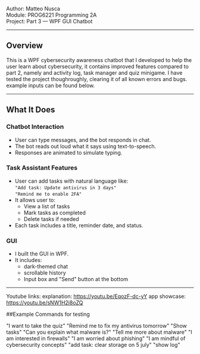 Author: Matteo Nusca  
Module: PROG6221 Programming 2A  
Project: Part 3 — WPF GUI Chatbot

---

## Overview

This is a WPF cybersecurity awareness chatbot that I developed to help the user learn about cybersecurity, it contains improved features compared to part 2, namely and activity log, task manager and quiz minigame. I have tested the project thoughroughly, clearing it of all known errors and bugs. example inputs can be found below.

---

## What It Does

### Chatbot Interaction
- User can type messages, and the bot responds in chat.
- The bot reads out loud what it says using text-to-speech.
- Responses are animated to simulate typing.

### Task Assistant Features
- User can add tasks with natural language like:  
  `"Add task: Update antivirus in 3 days"`  
  `"Remind me to enable 2FA"`
- It allows user to:
  - View a list of tasks
  - Mark tasks as completed
  - Delete tasks if needed
- Each task includes a title, reminder date, and status.

### GUI
- I built the GUI in WPF.
- It includes:
  - dark-themed chat
  - scrollable history
  - Input box and "Send" button at the bottom

---
 Youtube links:
 explanation:
 https://youtu.be/EqozF-dc-yY
 app showcase:
 https://youtu.be/sNW1H2i8oZQ
 
##Example Commands for testing

"I want to take the quiz"
"Remind me to fix my antivirus tomorrow"
"Show tasks"
"Can you explain what malware is?"
"Tell me more about malware"
"I am interested in firewalls"
"I am worried about phishing"
"I am mindful of cybersecurity concepts"
"add task: clear storage on 5 july"
"show log"

